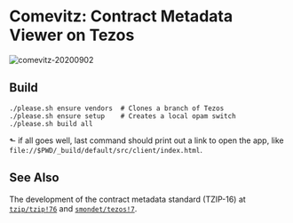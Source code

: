 # Comevitz: Contract Metadata Viewer on Tezos


![comevitz-20200902](https://user-images.githubusercontent.com/617111/91987948-b0c78180-ecfc-11ea-8be4-00b54ced0fff.gif)


## Build

    ./please.sh ensure vendors  # Clones a branch of Tezos
    ./please.sh ensure setup    # Creates a local opam switch
    ./please.sh build all
   
⬑ if all goes well, last command should print out a link to open the app, like
`file://$PWD/_build/default/src/client/index.html`.

## See Also

The development of the contract metadata standard (TZIP-16) at
[`tzip/tzip!76`](https://gitlab.com/tzip/tzip/-/merge_requests/76) and
[`smondet/tezos!7`](https://gitlab.com/smondet/tezos/-/merge_requests/7).


